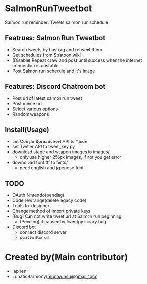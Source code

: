 # SalmonRunTweetbot
Salmon run reminder: Tweets salmon run schedule

## Featrues: Salmon Run Tweetbot
- Search tweets by hashtag and retweet them
- Get schedules from Splatoon wiki
- (Disable) Repeat crawl and post until success when the internet connection is unstable
- Post Salmon run schedule and it's image

## Features: Discord Chatroom bot
- Post url of latest salmon run tweet
- Post meme url
- Select various options
- Random weapons

## Install(Usage)
- set Google Spreadsheet API to \*.json
- set Twitter API to tweet\_key.py
- download stage and weapon images to images/
  - only use higher 256px images, if not you get error
- downdload font.ttf to fonts/
  - need english and japenese font
  
## TODO
- OAuth Nintendo(pending)
- Code rearrange(delete legacy code)
- Tools for designer
- Change method of import private keys
- [Bug] Can not write tweet url at Salmon run beginning
  - (Pending) it caused by tweetpy library bug
- Discord bot
  - connect discord server
  - post twitter url


# Created by(Main contributor)
- lapiren
- LunaticHarmony(munhyunsu@gmail.com)
